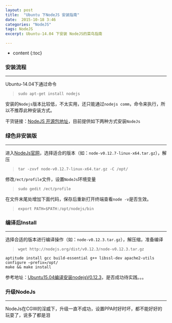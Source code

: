 ```yaml
---
layout: post
title:  "Ubuntu 下NodeJS 安装指南"
date:  2015-10-18 3:46
categories: "NodeJS"
tags: NodeJS 
excerpt: Ubuntu-14.04 下安装 NodeJS的菜鸟指南

---
```


* content
{:toc}



### 安装流程
---

Ubuntu-14.04下通过命令

>`sudo apt-get install nodejs`

安装的`Nodejs`版本比较低，不太实用，还只能通过`nodejs comm`，命令来执行，所以不推荐此种安装方式。

干货链接：[NodeJS 开源包地址](http://nodejs.org/dist/)，目前提供如下两种方式安装`NodeJs`

### 绿色非安装版
---
进入[NodeJs官网](http://nodejs.org/dist/)，选择适合的版本（如：`node-v0.12.7-linux-x64.tar.gz`），解压

>`tar -zxvf node-v0.12.7-linux-x64.tar.gz -C /opt/`

修改`/ect/profile`文件，设置`NodeJs`环境变量

>`sudo gedit /ect/profile`

在文件末尾处增加下面代码，保存后重新打开终端查看`node -v`是否生效。

>`export PATH=$PATH:/opt/nodejs/bin`


### 编译后Install
---

选择合适的版本进行编译操作（如：`node-v0.12.3.tar.gz`），解压缩，准备编译

>`wget http://nodejs.org/dist/v0.12.3/node-v0.12.3.tar.gz`

	aptitude install gcc build-essential g++ libssl-dev apache2-utils 
	configure –prefix=/opt/
	make && make install

参考地址：[Ubuntu15.04编译安装nodejsV0.12.3](http://www.bubuko.com/infodetail-821876.html)，是否成功待实践。。。


### 升级NodeJs
---
NodeJs在CGW的淫威下，升级一直不成功，设置PPA时好时坏，都不能好好的玩耍了，说多了都是泪
